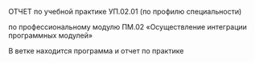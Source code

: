 ОТЧЕТ по учебной практике УП.02.01 (по профилю специальности)

по профессиональному модулю ПМ.02 «Осуществление интеграции программных модулей»

В ветке находится программа и отчет по практике
